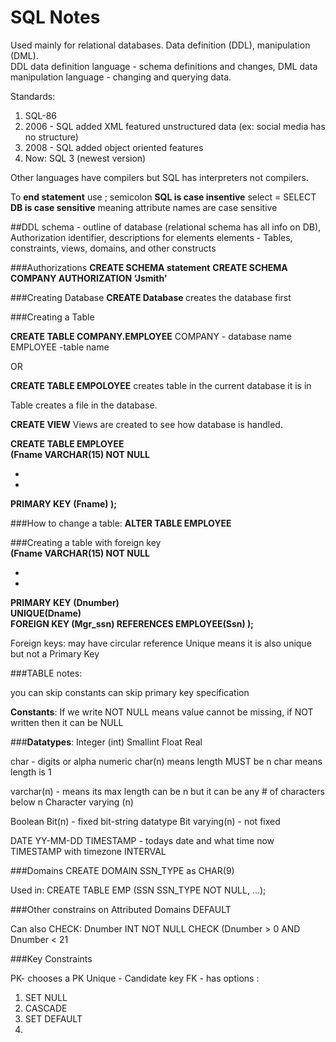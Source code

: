 # **SQL Notes**
Used mainly for relational databases. Data definition (DDL), manipulation (DML). <br/>
DDL data definition language - schema definitions and changes, DML data manipulation language - changing and querying data. 

Standards:
1. SQL-86
2. 2006 - SQL added XML featured unstructured data (ex: social media has no structure)
3. 2008 - SQL added object oriented features
4. Now: SQL 3 (newest version)

Other languages have compilers but SQL has interpreters not compilers. 

To **end statement** use ;  semicolon
**SQL is case insentive** select = SELECT
**DB is case sensitive** meaning attribute names are case sensitive

##DDL 
schema -  outline of database (relational schema has all info on DB), Authorization identifier, descriptions for elements
elements - Tables, constraints, views, domains, and other constructs

###Authorizations
**CREATE SCHEMA statement**
**CREATE SCHEMA COMPANY AUTHORIZATION ‘Jsmith'**

###Creating Database
**CREATE Database <nameOfDatabase>**
creates the database first

###Creating a Table

**CREATE TABLE COMPANY.EMPLOYEE** 
COMPANY - database name 
EMPLOYEE -table name 

OR 

**CREATE TABLE EMPOLOYEE**
creates table in the current database it is in

Table creates a file in the database. 

**CREATE VIEW**
Views are created to see how database is handled. 


**CREATE TABLE EMPLOYEE** <br />
**(Fname      VARCHAR(15)      NOT NULL**  
  
  -
  -
**PRIMARY KEY (Fname) );** <br />

###How to change a table:
**ALTER TABLE EMPLOYEE**

###Creating a table with foreign key <br />
**(Fname      VARCHAR(15)      NOT NULL**  
  
  -
  -
**PRIMARY KEY (Dnumber)** <br />
**UNIQUE(Dname)** <br />
**FOREIGN KEY (Mgr_ssn) REFERENCES EMPLOYEE(Ssn) );** <br />

Foreign keys: may have circular reference
Unique means it is also unique but not a Primary Key

###TABLE notes:

you can skip constants
can skip primary key specification

**Constants**: If we write NOT NULL means value cannot be missing, if NOT written then it can be NULL

###**Datatypes**:
Integer (int)
Smallint
Float 
Real

char - digits or alpha numeric
char(n) means length MUST be n
char means length is 1

varchar(n) - means its max length can be n but it can be any # of characters below n
Character varying (n)

Boolean
Bit(n) - fixed bit-string datatype
Bit varying(n) - not fixed

DATE YY-MM-DD
TIMESTAMP - todays date and what time now
TIMESTAMP with timezone 
INTERVAL

###Domains
CREATE DOMAIN SSN_TYPE as CHAR(9)

Used in:
CREATE TABLE EMP (SSN     SSN_TYPE     NOT NULL, ...);

###Other constrains on Attributed Domains
DEFAULT <value>

Can also CHECK:
Dnumber    INT     NOT NULL CHECK (Dnumber > 0 AND Dnumber < 21

###Key Constraints

PK- chooses a PK
Unique - Candidate key
FK - has options : 
  1. SET NULL
  2. CASCADE
  3. SET DEFAULT
  4. 

